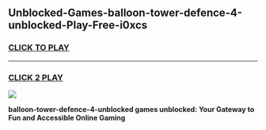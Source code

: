 
## Unblocked-Games-balloon-tower-defence-4-unblocked-Play-Free-i0xcs
<h3>
<a href="https://premium76.site?title=balloon-tower-defence-4-unblocked&ref=19M">CLICK TO PLAY</a></h3>
<hr>

<h3>
<a href="https://premium76.site?title=balloon-tower-defence-4-unblocked&ref=19M">CLICK 2 PLAY</a>
  
</h3>

<a href="https://premium76.site?title=balloon-tower-defence-4-unblocked&ref=19M"><img src="https://clearcache.store/games.png"></a>


**balloon-tower-defence-4-unblocked games unblocked: Your Gateway to Fun and Accessible Online Gaming**
